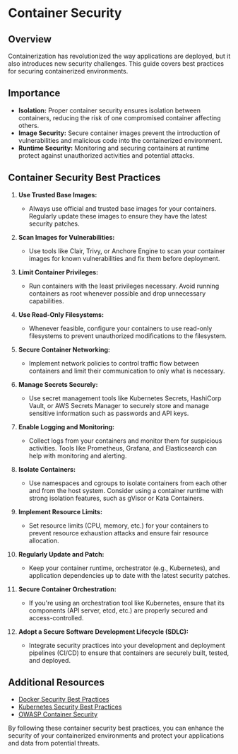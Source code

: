 # Container Security

## Overview

Containerization has revolutionized the way applications are deployed, but it also introduces new security challenges. This guide covers best practices for securing containerized environments.

## Importance

- **Isolation:** Proper container security ensures isolation between containers, reducing the risk of one compromised container affecting others.
- **Image Security:** Secure container images prevent the introduction of vulnerabilities and malicious code into the containerized environment.
- **Runtime Security:** Monitoring and securing containers at runtime protect against unauthorized activities and potential attacks.

## Container Security Best Practices

1. **Use Trusted Base Images:**
   - Always use official and trusted base images for your containers. Regularly update these images to ensure they have the latest security patches.

2. **Scan Images for Vulnerabilities:**
   - Use tools like Clair, Trivy, or Anchore Engine to scan your container images for known vulnerabilities and fix them before deployment.

3. **Limit Container Privileges:**
   - Run containers with the least privileges necessary. Avoid running containers as root whenever possible and drop unnecessary capabilities.

4. **Use Read-Only Filesystems:**
   - Whenever feasible, configure your containers to use read-only filesystems to prevent unauthorized modifications to the filesystem.

5. **Secure Container Networking:**
   - Implement network policies to control traffic flow between containers and limit their communication to only what is necessary.

6. **Manage Secrets Securely:**
   - Use secret management tools like Kubernetes Secrets, HashiCorp Vault, or AWS Secrets Manager to securely store and manage sensitive information such as passwords and API keys.

7. **Enable Logging and Monitoring:**
   - Collect logs from your containers and monitor them for suspicious activities. Tools like Prometheus, Grafana, and Elasticsearch can help with monitoring and alerting.

8. **Isolate Containers:**
   - Use namespaces and cgroups to isolate containers from each other and from the host system. Consider using a container runtime with strong isolation features, such as gVisor or Kata Containers.

9. **Implement Resource Limits:**
   - Set resource limits (CPU, memory, etc.) for your containers to prevent resource exhaustion attacks and ensure fair resource allocation.

10. **Regularly Update and Patch:**
    - Keep your container runtime, orchestrator (e.g., Kubernetes), and application dependencies up to date with the latest security patches.

11. **Secure Container Orchestration:**
    - If you're using an orchestration tool like Kubernetes, ensure that its components (API server, etcd, etc.) are properly secured and access-controlled.

12. **Adopt a Secure Software Development Lifecycle (SDLC):**
    - Integrate security practices into your development and deployment pipelines (CI/CD) to ensure that containers are securely built, tested, and deployed.

## Additional Resources

- [Docker Security Best Practices](https://docs.docker.com/engine/security/)
- [Kubernetes Security Best Practices](https://kubernetes.io/docs/concepts/security/overview/)
- [OWASP Container Security](https://owasp.org/www-project-container-security/)

By following these container security best practices, you can enhance the security of your containerized environments and protect your applications and data from potential threats.
